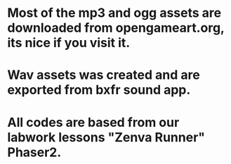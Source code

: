 # Most of the mp3 and ogg assets are downloaded from opengameart.org, its nice if you visit it.
# Wav assets was created and are exported from bxfr sound app.
# All codes are based from our labwork lessons "Zenva Runner" Phaser2.
 
